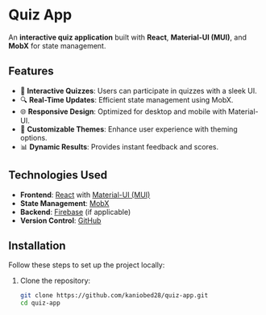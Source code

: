 # Quiz App

An **interactive quiz application** built with **React**, **Material-UI (MUI)**, and **MobX** for state management.

## Features

- 🧠 **Interactive Quizzes**: Users can participate in quizzes with a sleek UI.
- 🔍 **Real-Time Updates**: Efficient state management using MobX.
- 🌐 **Responsive Design**: Optimized for desktop and mobile with Material-UI.
- 🎨 **Customizable Themes**: Enhance user experience with theming options.
- 📊 **Dynamic Results**: Provides instant feedback and scores.

## Technologies Used

- **Frontend**: [React](https://reactjs.org/) with [Material-UI (MUI)](https://mui.com/)
- **State Management**: [MobX](https://mobx.js.org/)
- **Backend**: [Firebase](https://firebase.google.com/) (if applicable)
- **Version Control**: [GitHub](https://github.com/kaniobed28/quiz-app)

## Installation

Follow these steps to set up the project locally:

1. Clone the repository:
   ```bash
   git clone https://github.com/kaniobed28/quiz-app.git
   cd quiz-app
